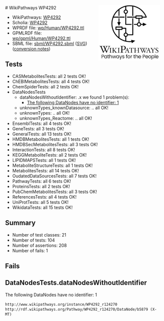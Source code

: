 <img style="float: right; width: 200px" src="../logo.png" />
# WikiPathways WP4292

* WikiPathways: [WP4292](https://identifiers.org/wikipathways:WP4292)
* Scholia: [WP4292](https://scholia.toolforge.org/wikipathways/WP4292)
* WPRDF file: [wp/Human/WP4292.ttl](../wp/Human/WP4292.ttl)
* GPMLRDF file: [wp/gpml/Human/WP4292.ttl](../wp/gpml/Human/WP4292.ttl)
* SBML file: [sbml/WP4292.sbml](../sbml/WP4292.sbml) ([SVG](../sbml/WP4292.svg)) ([conversion notes](../sbml/WP4292.txt))

## Tests
* CASMetabolitesTests: all 2 tests OK!
* ChEBIMetabolitesTests: all 4 tests OK!
* ChemSpiderTests: all 2 tests OK!
* DataNodesTests
    * dataNodesWithoutIdentifier: .x we found 1 problem(s):
        * [The following DataNodes have no identifier: 1](#d2d32fa0)
    * unknownTypes_knownDatasource: .. all OK!
    * unknownTypes: .. all OK!
    * unknownTypes_Reactome: .. all OK!
* EnsemblTests: all 4 tests OK!
* GeneTests: all 3 tests OK!
* GeneralTests: all 13 tests OK!
* HMDBMetabolitesTests: all 1 tests OK!
* HMDBSecMetabolitesTests: all 3 tests OK!
* InteractionTests: all 8 tests OK!
* KEGGMetaboliteTests: all 2 tests OK!
* LIPIDMAPSTests: all 1 tests OK!
* MetaboliteStructureTests: all 1 tests OK!
* MetabolitesTests: all 14 tests OK!
* OudatedDataSourcesTests: all 7 tests OK!
* PathwayTests: all 6 tests OK!
* ProteinsTests: all 2 tests OK!
* PubChemMetabolitesTests: all 3 tests OK!
* ReferencesTests: all 4 tests OK!
* UniProtTests: all 5 tests OK!
* WikidataTests: all 15 tests OK!


## Summary

* Number of test classes: 21
* Number of tests: 104
* Number of assertions: 208
* Number of fails: 1

## Fails

<a name="d2d32fa0" />

## DataNodesTests.dataNodesWithoutIdentifier

The following DataNodes have no identifier: 1
```
http://www.wikipathways.org/instance/WP4292_r124270 http://rdf.wikipathways.org/Pathway/WP4292_r124270/DataNode/b5879 (X-MT)
```


